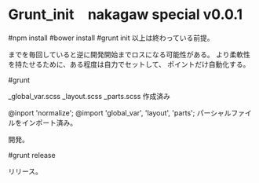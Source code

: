 # Grunt_init　nakagaw special v0.0.1

#npm install
#bower install
#grunt init
以上は終わっている前提。

までを毎回していると逆に開発開始までロスになる可能性がある。
より柔軟性を持たせるために、ある程度は自力でセットして、
ポイントだけ自動化する。

#grunt

_global_var.scss
_layout.scss
_parts.scss
作成済み

@inport 'normalize';
@import 'global_var', 'layout', 'parts';
パーシャルファイルをインポート済み。

開発。

#grunt release

リリース。